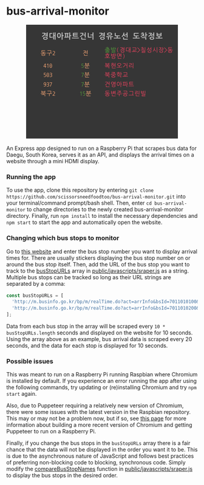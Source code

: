 # bus-arrival-monitor
<div align="center">
  <img width="400" height="300" src="https://github.com/scissorsneedfoodtoo/bus-arrival-monitor/blob/update-readme/docs/images/bus-arrival-monitor.jpg">
</div>

An Express app designed to run on a Raspberry Pi that scrapes bus data for Daegu, South Korea, serves it as an API, and displays the arrival times on a website through a mini HDMI display.

### Running the app

To use the app, clone this repository by entering `git clone https://github.com/scissorsneedfoodtoo/bus-arrival-monitor.git` into your terminal/command prompt/bash shell. Then, enter `cd bus-arrival-monitor` to change directories to the newly created bus-arrival-monitor directory. Finally, run `npm install` to install the necessary dependencies and `npm start` to start the app and automatically open the website.

### Changing which bus stops to monitor
Go to [this website](http://m.businfo.go.kr/bp/m/realTime.do?act=arrInfoMain) and enter the bus stop number you want to display arrival times for. There are usually stickers displaying the bus stop number on or around the bus stop itself. Then, add the URL of the bus stop you want to track to the [busStopURLs](https://github.com/scissorsneedfoodtoo/bus-arrival-monitor/blob/ac960e006ba3a957d4e25039e191b41b950217cd/public/javascripts/scraper.js#L3) array in [public/javascripts/sraper.js](https://github.com/scissorsneedfoodtoo/bus-arrival-monitor/blob/master/public/javascripts/scraper.js) as a string. Multiple bus stops can be tracked so long as their URL strings are separated by a comma:

```js
const busStopURLs = [
  'http://m.businfo.go.kr/bp/m/realTime.do?act=arrInfo&bsId=7011010100&bsNm=%B0%E6%B4%EB%BE%C6%C6%C4%C6%AE%B0%C7%B3%CA', // kyungdaeAptCorner
  'http://m.businfo.go.kr/bp/m/realTime.do?act=arrInfo&bsId=7011010200&bsNm=%B0%E6%B4%EB%BE%C6%C6%C4%C6%AE%BE%D5' //kyungdaeAptFront
];
```

Data from each bus stop in the array will be scraped every `10 * busStopURLs.length` seconds and displayed on the website for 10 seconds. Using the array above as an example, bus arrival data is scraped every 20 seconds, and the data for each stop is displayed for 10 seconds.

### Possible issues
This was meant to run on a Raspberry Pi running Raspbian where Chromium is installed by default. If you experience an error running the app after using the following commands, try updating or (re)installing Chromium and try `npm start` again.

Also, due to Puppeteer requiring a relatively new version of Chromium, there were some issues with the latest version in the Raspbian repository. This may or may not be a problem now, but if so, see [this page](https://github.com/GoogleChrome/puppeteer/issues/550) for more information about building a more recent version of Chromium and getting Puppeteer to run on a Raspberry Pi.

Finally, if you change the bus stops in the `busStopURLs` array there is a fair chance that the data will not be displayed in the order you want it to be. This is due to the asynchronous nature of JavaScript and follows best practices of preferring non-blocking code to blocking, synchronous code. Simply modify the [compareBusStopNames](https://github.com/scissorsneedfoodtoo/bus-arrival-monitor/blob/ac960e006ba3a957d4e25039e191b41b950217cd/public/javascripts/scraper.js#L54) function in [public/javascripts/sraper.js](https://github.com/scissorsneedfoodtoo/bus-arrival-monitor/blob/master/public/javascripts/scraper.js) to display the bus stops in the desired order.
